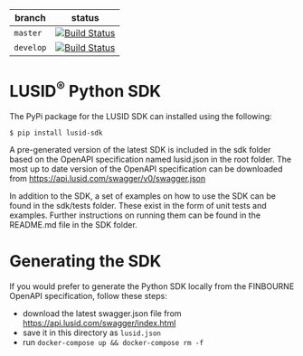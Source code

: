 | branch | status |
| --- | --- |
| `master` |  [![Build Status](https://travis-ci.org/finbourne/lusid-sdk-python.svg?branch=master)](https://travis-ci.org/finbourne/lusid-sdk-python) |
| `develop` | [![Build Status](https://travis-ci.org/finbourne/lusid-sdk-python.svg?branch=develop)](https://travis-ci.org/finbourne/lusid-sdk-python) |

# LUSID<sup>®</sup> Python SDK

The PyPi package for the LUSID SDK can installed using the following:

```
$ pip install lusid-sdk
```

A pre-generated version of the latest SDK is included in the sdk folder based on the OpenAPI specification named lusid.json in the root folder. The most up to date version of the OpenAPI specification can be downloaded from https://api.lusid.com/swagger/v0/swagger.json

In addition to the SDK, a set of examples on how to use the SDK can be found in the sdk/tests folder. These exist in the form of unit tests and examples. Further instructions on running them can be found in the README.md file in the SDK folder.

# Generating the SDK

If you would prefer to generate the Python SDK locally from the FINBOURNE OpenAPI specification, follow these steps:
  * download the latest swagger.json file from https://api.lusid.com/swagger/index.html
  * save it in this directory as `lusid.json`
  * run `docker-compose up && docker-compose rm -f`
